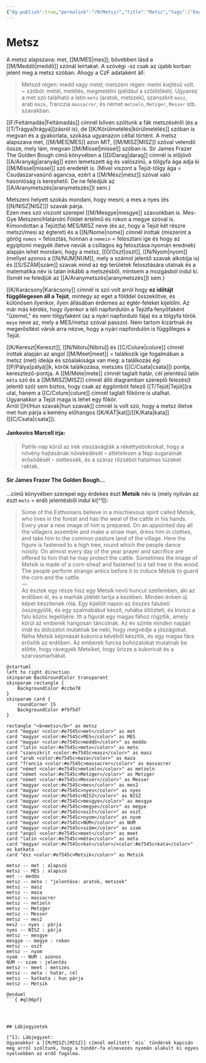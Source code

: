```yaml
---
{"dg-publish":true,"permalink":"/M/Metsz/","title":"Metsz","tags":["Englishtexttranslated"],"created":"2023-11-09T03:24","updated":"2024-11-21T16:32"}
---
```



# Metsz

A metsz alapszava: met, [[M/MES\|mes]]; bővebben lásd a [[M/Meddő\|meddő]] szónál leírtakat. A szóvégi -sz csak az újabb korban jelent meg a metsz szóban. Ahogy a CzF adataként áll:  
> Metszd régen: medd vagy metd; metszeni régen: metni kiejtésű volt. ~ szóból: metél, metélés, megmetélni (például a szőlőtőkét). Ugyanez a met szó található a latin `meto` (aratok, metszek), szanszkrit `masz`, arab `maza,` franczia `massacrer`, és német `metzeln`, `Metzger`, `Messer` stb. szavakban.  

[[F/Feltámadás\|Feltámadás]] címnél bőven szóltunk a fák metszéséről (és a [[T/Trágya\|trágyá]]zásról is), de [[K/Körülmetélés\|körülmetélés]] szóban is megvan és a gyakorlata, szokása ugyanazon céllal történt. A metsz alapszava met, [[M/MES\|MES]] azon MIT, [[M/MISZ\|MISZ]] szóval vetendő össze, mely lám, megvan [[M/Missel\|missel]] szóban is. Sir James Frazer The Golden Bough című könyvében a [[D/Darag\|darag]] címnél is előjövő [[A/Aranyág\|aranyág]] ezen lemetszett ág és valószínű, a tölgyfa ága adja ki [[M/Missel\|missel]] szó eredetét is. (Mivel viszont a Tejút-tölgy ága = Csudaszarvasünő agancsa, ezért a [[M/Mész\|mész]] szóval való hasonlóság is kereshető. De ne feledjük az [[A/Aranymetszés\|aranymetszés]]t sem.)  

Metszeni helyett szokás mondani, hogy mesni; a mes a nyes (és [[N/NISZ\|NISZ]]) szavak párja.  
Ezen mes szó viszont szerepel [[M/Mesgye\|mesgye]] szavunkban is. Mes-Gye Metszeni/Határolni Földet értelmű és rokon a megye szóval is. Kimondottan a Tejút(fa) MES/MISZ neve (és az, hogy a Tejút két részre metszi/mesi az égteret) és a [[N/Nome\|nome]] címnél írottak (miszerint a görög `nomos` = felosztás, honnan a `nemein` = felosztani ige és hogy az egyiptomi megyék illetve nevük a csillagos ég felosztása nyomán erednek) alapján lehet mondani, hogy a metsz, [[O/Oszt\|oszt]], [[N/Nyom\|nyom]] (mellyel azonos a [[N/NUM\|NUM]], mely a számot jelentő szavak alkotója is) és [[S/SZÁM\|szám]] szavak mind az égi területek felosztására utalnak és a matematika név is talán inkább a metszésből, mintsem a mozgásból indul ki. (Ismét ne feledjük az [[A/Aranymetszés\|aranymetszés]]t sem.)  

[[K/Karácsony\|Karácsony]] címnél is szó volt arról hogy **ez időtájt függőlegesen áll a Tejút**, mintegy az eget a földdel összekötve, és különösen ilyenkor, ilyen állásában érdemes az égtér-feleket kijelölni. Az már más kérdés, hogy ilyenkor a téli napfordulón a Tejútfa fenyőfaként "üzemel," és nem tölgyfaként (az a nyári napforduló fája) és a tölgyfa török `meşe` neve az, mely a MES/metsz szóval passzol. Nem tartom kizártnak és megerősítést várok arra nézve, hogy a nyári napfordulón is függőleges a Tejút.

[[K/Kereszt\|Kereszt]], [[N/Nibiru\|Nibiru]] és [[C/Colure\|colure]] címnél írottak alapján az angol [[M/Meet\|meet]] = találkozik ige fogalmában a metsz (met) ideája és szóalakisága van meg: a találkozás égi [[P/Pálya\|pályá]]k, körök találkozása, metszés ([[C/Csata\|csata]]) pontja, keresztező-pontja. A [[M/Mete\|mete]] címnél taglalt határ, cél jelentésű latin `mēta` szó és a [[M/MISZ\|MISZ]] címnél álló diagramban szereplő felezés(t jelentő szó) sem biztos, hogy csak az éggömböt felező [[T/Tejút\|Tejút]]ra utal, hanem a [[C/Colure\|colure]] címnél taglalt főkörre is utalhat. Ugyanakkor a Tejút maga is lehet egy főkör.  
Arról [[H/Hun szavak\|hun szavak]] címnél is volt szó, hogy a metsz illetve met hun párja a kemény előhangos [[K/KAT\|kat]]/[[K/Kata\|kata]] ([[C/Csata\|csata]]).  

#### Jankovics Marcell írja:

> Patrik-nap körül az írek visszavágták a rekettyebokrokat, hogy a növény hajtásának növekedését – áttételesen a Nap sugarainak erősödését – siettessék, és a száraz rőzséból hatalmas tüzeket raktak.  

#### Sir James Frazer The Golden Bough...

...című könyvében szerepel egy érdekes észt **Metsik** név is (mely nyilván az észt `mets` = erdő jelentésből indul ki[^1]):  
> Some of the Esthonians believe in a mischievous spirit called Metsik, who lives in the forest and has the weal of the cattle in his hands. Every year a new image of him is prepared. On an appointed day all the villagers assemble and make a straw man, dress him in clothes, and take him to the common pasture land of the village. Here the figure is fastened to a high tree, round which the people dance noisily. On almost every day of the year prayer and sacrifice are offered to him that he may protect the cattle. Sometimes the image of Metsik is made of a corn-sheaf and fastened to a tall tree in the wood. The people perform strange antics before it to induce Metsik to guard the corn and the cattle.  
> —  
> Az észtek egy része hisz egy Metsik nevű huncut szellemben, aki az erdőben él, és a marhák jólétét tartja a kezében. Minden évben új képet készítenek róla. Egy kijelölt napon az összes falubeli összegyűlik, és egy szalmabábut készít, ruhába öltözteti, és kiviszi a falu közös legelőjére. Itt a figurát egy magas fához rögzítik, amely körül az emberek hangosan táncolnak. Az év szinte minden napján imát és áldozatot mutatnak be neki, hogy megvédje a jószágokat. Néha Metsik képmását kukorica kévéből készítik, és egy magas fára erősítik az erdőben. Az emberek furcsa bohózatokat mutatnak be előtte, hogy rávegyék Metsiket, hogy őrizze a kukoricát és a szarvasmarhákat.  

```plantuml-svg
@startuml
left to right direction
skinparam BackGroundColor transparent
skinparam rectangle {
    BackgroundColor #ccbe78
}
skinparam card {
    roundCorner 15
    BackgroundColor #f9f5d7
}

rectangle "<b>metsz</b>" as metsz
card "magyar <color:#e7545c>met</color>" as met
card "magyar <color:#e7545c>MES</color>" as MES
card "magyar <color:#e7545c>meddő</color>" as meddo
card "latin <color:#e7545c>meto</color>" as meto
card "szanszkrit <color:#e7545c>masz</color>" as masz
card "arab <color:#e7545c>maza</color>" as maza
card "francia <color:#e7545c>massacrer</color>" as massacrer
card "német <color:#e7545c>metzeln</color>" as metzeln
card "német <color:#e7545c>Metzger</color>" as Metzger
card "német <color:#e7545c>Messer</color>" as Messer
card "magyar <color:#e7545c>mes</color>" as mes2
card "magyar <color:#e7545c>nyes</color>" as nyes
card "magyar <color:#e7545c>NISZ</color>" as NISZ
card "magyar <color:#e7545c>mesgye</color>" as mesgye
card "magyar <color:#e7545c>megye</color>" as megye
card "magyar <color:#e7545c>oszt</color>" as oszt
card "magyar <color:#e7545c>nyom</color>" as nyom
card "magyar <color:#e7545c>NUM</color>" as NUM
card "magyar <color:#e7545c>szám</color>" as szam
card "angol <color:#e7545c>meet</color>" as meet
card "latin <color:#e7545c>mēta</color>" as meta
card "magyar <color:#e7545c>kat</color>/<color:#e7545c>kata</color>" as katkata
card "ész <color:#e7545c>Metsik</color>" as Metsik

metsz -- met : alapszó
metsz -- MES : alapszó
met -- meddo
metsz -- meto : "jelentése: aratok, metszek"
metsz -- masz
metsz -- maza
metsz -- massacrer
metsz -- metzeln
metsz -- Metzger
metsz -- Messer
metsz -- mes2
mes2 -- nyes : párja
nyes -- NISZ : párja
metsz -- mesgye
mesgye -- megye : rokon
metsz -- oszt
metsz -- nyom
nyom -- NUM : azonos
NUM -- szam : jelentés
metsz -- meet : metszés
metsz -- meta : határ, cél
metsz -- katkata : hun párja
metsz -- Metsik

@enduml
```{ #ql96pf}




## Lábjegyzetek

[^1]: Lábjegyzet:  
Ugyanakkor a [[M/MISZ\|MISZ]] címnél említett `mis` tündérek kapcsán meg arról szóltunk, hogy a tündér-fa elnevezés nyomán alakult ki egyes nyelvekben az erdő fogalma.   